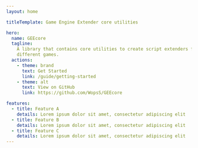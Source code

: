 ```yaml
---
layout: home

titleTemplate: Game Engine Extender core utilities

hero:
  name: GEEcore
  tagline:
    A library that contains core utilities to create script extenders for
    different games.
  actions:
    - theme: brand
      text: Get Started
      link: /guide/getting-started
    - theme: alt
      text: View on GitHub
      link: https://github.com/WopsS/GEEcore

features:
  - title: Feature A
    details: Lorem ipsum dolor sit amet, consectetur adipiscing elit
  - title: Feature B
    details: Lorem ipsum dolor sit amet, consectetur adipiscing elit
  - title: Feature C
    details: Lorem ipsum dolor sit amet, consectetur adipiscing elit
---
```

